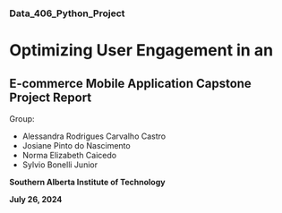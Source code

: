 ### Data_406_Python_Project

# Optimizing User Engagement in an 

## E-commerce Mobile Application Capstone Project Report

Group:<br>
<ul>
<li>Alessandra Rodrigues Carvalho Castro</li>
<li>Josiane Pinto do Nascimento</li>
<li>Norma Elizabeth Caicedo</li>
<li>Sylvio Bonelli Junior</li>
</ul>
  
<b>Southern Alberta Institute of Technology<b>
<p>July 26, 2024</p>
